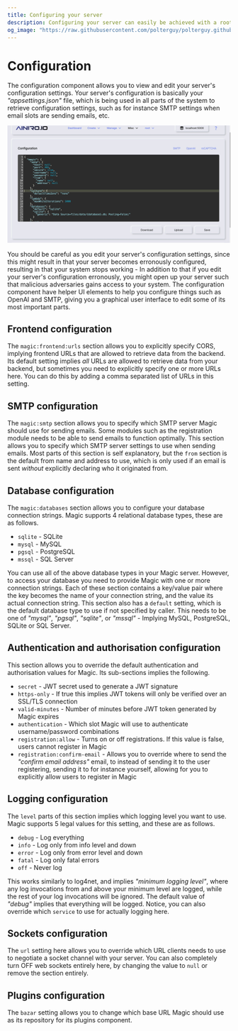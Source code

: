 ```yaml
---
title: Configuring your server
description: Configuring your server can easily be achieved with a root user using the configuration component in Magic. Configuration settings are immediately applied, and changes your server's behaviour instantly.
og_image: "https://raw.githubusercontent.com/polterguy/polterguy.github.io/master/images/config-component.jpg"
---
```


# Configuration

The configuration component allows you to view and edit your server's configuration settings. Your server's configuration
is basically your _"appsettings.json"_ file, which is being used in all parts of the system to
retrieve configuration settings, such as for instance SMTP settings when email slots are sending emails, etc.

![Configuring Magic](https://raw.githubusercontent.com/polterguy/polterguy.github.io/master/images/config-component.jpg)

You should be careful as you edit your server's configuration settings, since this might
result in that your server becomes erronously configured, resulting in that your system stops working -
In addition to that if you edit your server's configuration erronously, you might open up your server
such that malicious adversaries gains access to your system. The configuration component have helper
UI elements to help you configure things such as OpenAI and SMTP, giving you a graphical user interface
to edit some of its most important parts.

## Frontend configuration

The `magic:frontend:urls` section allows you to explicitly specify CORS, implying frontend URLs that are
allowed to retrieve data from the backend. Its default setting implies _all_ URLs are allowed to retrieve
data from your backend, but sometimes you need to explicitly specify one or more URLs here. You can do this
by adding a comma separated list of URLs in this setting.

## SMTP configuration

The `magic:smtp` section allows you to specify which SMTP server Magic should use for sending emails.
Some modules such as the registration module needs to be able to send emails to function optimally.
This section allows you to specify which SMTP server settings to use when sending emails. Most parts of
this section is self explanatory, but the `from` section is the default from name and address to use,
which is only used if an email is sent _without_ explicitly declaring who it originated from.

## Database configuration

The `magic:databases` section allows you to configure your database connection strings. Magic supports
4 relational database types, these are as follows.

* `sqlite` - SQLite
* `mysql` - MySQL
* `pgsql` - PostgreSQL
* `mssql` - SQL Server

You can use all of the above database types in your Magic server. However, to access your database
you need to provide Magic with one or more connection strings. Each of these section contains
a key/value pair where the key becomes the name of your connection string, and the value its actual
connection string. This section also has a `default` setting, which is the default database
type to use if not specified by caller. This needs to be one of _"mysql"_, _"pgsql"_, _"sqlite"_, or _"mssql"_ -
Implying MySQL, PostgreSQL, SQLite or SQL Server.

## Authentication and authorisation configuration

This section allows you to override the default authentication and authorisation values for Magic.
Its sub-sections implies the following.

* `secret` - JWT secret used to generate a JWT signature
* `https-only` - If true this implies JWT tokens will only be verified over an SSL/TLS connection
* `valid-minutes` - Number of minutes before JWT token generated by Magic expires
* `authentication` - Which slot Magic will use to authenticate username/password combinations
* `registration:allow` - Turns on or off registrations. If this value is false, users cannot register in Magic
* `registration:confirm-email` - Allows you to override where to send the _"confirm email address"_ email, to instead of sending it to the user registering, sending it to for instance yourself, allowing for you to explicitly allow users to register in Magic

## Logging configuration

The `level` parts of this section implies which logging level you want to use. Magic supports 5 legal values for
this setting, and these are as follows.

* `debug` - Log everything
* `info` - Log only from info level and down
* `error` - Log only from error level and down
* `fatal` - Log only fatal errors
* `off` - Never log

This works similarly to log4net, and implies _"minimum logging level"_, where any log invocations from and above
your minimum level are logged, while the rest of your log invocations will be ignored. The default value of _"debug"_
implies that everything will be logged. Notice, you can also override which `service` to use for actually
logging here.

## Sockets configuration

The `url` setting here allows you to override which URL clients needs to use to negotiate a socket
channel with your server. You can also completely turn OFF web sockets entirely here, by changing the
value to `null` or remove the section entirely.

## Plugins configuration

The `bazar` setting allows you to change which base URL Magic should use as its repository for its plugins component.
